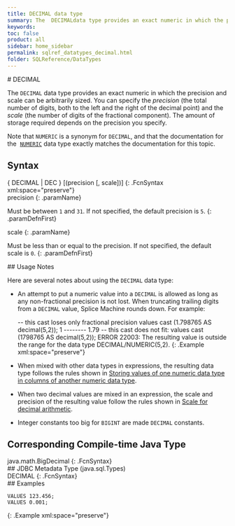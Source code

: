 ```yaml
---
title: DECIMAL data type
summary: The  DECIMALdata type provides an exact numeric in which the precision and scale can be arbitrarily sized. You can use DECIMAL&#160;and NUMERIC&#160;interchangeably.
keywords:
toc: false
product: all
sidebar: home_sidebar
permalink: sqlref_datatypes_decimal.html
folder: SQLReference/DataTypes
---
```

<section>
<div class="TopicContent" data-swiftype-index="true" markdown="1">
# DECIMAL

The `DECIMAL` data type provides an exact numeric in which the precision
and scale can be arbitrarily sized. You can specify the *precision* (the
total number of digits, both to the left and the right of the decimal
point) and the *scale* (the number of digits of the fractional
component). The amount of storage required depends on the precision you
specify.

Note that `NUMERIC` is a synonym for `DECIMAL`, and that the
documentation for the &nbsp;[`NUMERIC`](sqlref_datatypes_numeric.html) data
type exactly matches the documentation for this topic.

## Syntax

<div class="fcnWrapperWide" markdown="1">
     { DECIMAL | DEC } [(precision [, scale])]
{: .FcnSyntax xml:space="preserve"}

</div>
<div class="paramList" markdown="1">
precision
{: .paramName}

Must be between `1` and `31`. If not specified, the default precision is
`5`.
{: .paramDefnFirst}

scale
{: .paramName}

Must be less than or equal to the precision. If not specified, the
default scale is `0`.
{: .paramDefnFirst}

</div>
## Usage Notes

Here are several notes about using the `DECIMAL` data type:

* An attempt to put a numeric value into a `DECIMAL` is allowed as long
  as any non-fractional precision is not lost. When truncating trailing
  digits from a `DECIMAL` value, Splice Machine rounds down. For
  example:
  <div class="preWrapperWide" markdown="1">
        -- this cast loses only fractional precision
      values cast (1.798765 AS decimal(5,2));
      1
      --------
      1.79
      	-- this cast does not fit:
      values cast (1798765 AS decimal(5,2));
      ERROR 22003: The resulting value is outside the range for the data type DECIMAL/NUMERIC(5,2).
  {: .Example xml:space="preserve"}
  
  </div>

* When mixed with other data types in expressions, the resulting data
  type follows the rules shown in [Storing values of one numeric data
  type in columns of another numeric data
  type](sqlref_datatypes_numerictypes.html#StoringValues).
* When two decimal values are mixed in an expression, the scale and
  precision of the resulting value follow the rules shown in [Scale for
  decimal arithmetic](sqlref_datatypes_numerictypes.html#Scale).
* Integer constants too big for `BIGINT` are made `DECIMAL` constants.

## Corresponding Compile-time Java Type

<div class="fcnWrapperWide" markdown="1">
    java.math.BigDecimal
{: .FcnSyntax}

</div>
## JDBC Metadata Type (java.sql.Types)

<div class="fcnWrapperWide" markdown="1">
    DECIMAL
{: .FcnSyntax}

</div>
## Examples

<div class="preWrapper" markdown="1">
    
    VALUES 123.456;
    VALUES 0.001;
{: .Example xml:space="preserve"}

</div>
</div>
</section>

